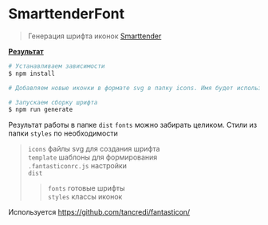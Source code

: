 # SmarttenderFont

> Генерация шрифта иконок [Smarttender](https://smarttender.biz/)

**<a href="https://htmlpreview.github.io/?https://github.com/uhodav/smarttender-fonts/blob/main/dist/icon.html#/bored" target="_blank">Результат</a>**

```bash
# Устанавливаем зависимости
$ npm install

# Добавляем новые иконки в формате svg в папку icons. Имя будет использовано для созданного класса

# Запускаем сборку шрифта
$ npm run generate
```

Результат работы в папке `dist`
`fonts` можно забирать целиком.
Стили из папки `styles` по необходимости

>`icons`             файлы svg для создания шрифта\
>`template`          шаблоны для формирования\
>`.fantasticonrc.js` настройки\
>`dist`
>> `fonts`        готовые шрифты\
>> `styles`       классы иконок


Используется https://github.com/tancredi/fantasticon/

